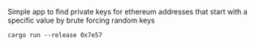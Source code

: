 Simple app to find private keys for ethereum addresses that start with a specific value by brute forcing random keys

```
cargo run --release 0x7e57
```